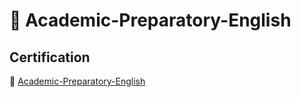 # 📝 Academic-Preparatory-English

## Certification

🤔 [Academic-Preparatory-English](https://github.com/baolucky1901/certification-Academic-Preparatory-English/tree/main/Certifications%20Link)
